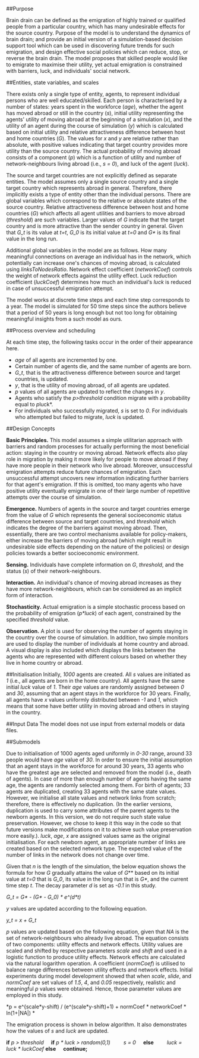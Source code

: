 ##Purpose

Brain drain can be defined as the emigration of highly trained or qualified people from a particular country, which has many undesirable effects for the source country. Purpose of the model is to understand the dynamics of brain drain; and provide an initial version of a simulation-based decision support tool which can be used in discovering future trends for such emigration, and design effective social policies which can reduce, stop, or reverse the brain drain. The model proposes that skilled people would like to emigrate to maximise their utility, yet actual emigration is constrained with barriers, luck, and individuals' social network.

##Entities, state variables, and scales

There exists only a single type of entity, agents, to represent individual persons who are well educated/skilled. Each person is characterised by a number of states: years spent in the workforce (*age*), whether the agent has moved abroad or still in the country (*s*), initial utility representing the agents' utility of moving abroad at the beginning of a simulation (*x*), and the utility of an agent during the course of simulation (*y*) which is calculated based on initial utility and relative attractiveness difference between host and home countries (*G*). The values for *x* and *y* are relative rather than absolute, with positive values indicating that target country provides more utility than the source country. The actual probability of moving abroad consists of a component (*p*) which is a function of utility and number of network-neighbours living abroad (i.e., *s = 0*), and luck of the agent (*luck*).

The source and target countries are not explicitly defined as separate entities. The model assumes only a single source country and a single target country which represents abroad in general. Therefore, there implicitly exists a type of entity other than the individual persons. There are global variables which correspond to the relative or absolute states of the source country. Relative attractiveness difference between host and home countries (*G*) which affects all agent utilities and barriers to move abroad (*threshold*) are such variables. Larger values of *G* indicate that the target country and is more attractive than the sender country in general. Given that *G_t* is its value at *t=t*, *G_0* is its initial value at *t=0* and *G\** is its final value in the long run.

Additional global variables in the model are as follows. How many meaningful connections on average an individual has in the network, which potentially can increase one's chances of moving abroad, is calculated using *linksToNodesRatio*. Network effect coefficient (*networkCoef*) controls the weight of network effects against the utility effect. Luck reduction coefficient (*luckCoef*) determines how much an individual's *luck* is reduced in case of unsuccessful emigration attempt.

The model works at discrete time steps and each time step corresponds to a year. The model is simulated for 50 time steps since the authors believe that a period of 50 years is long enough but not too long for obtaining meaningful insights from a such model as ours.

##Process overview and scheduling

At each time step, the following tasks occur in the order of their appearance here. 

* *age* of all agents are incremented by one.
*  Certain number of agents die, and the same number of agents are born.
*  *G_t*, that is the attractiveness difference between source and target countries, is updated.
*  *y*, that is the utility of moving abroad, of all agents are updated. 
*  *p* values of all agents are updated to reflect the changes in *y*.
*  Agents who satisfy the *p>threshold* condition migrate with a probability equal to *p*luck*. 
*  For individuals who successfully migrated, *s* is set to *0*. For individuals who attempted but failed to migrate, *luck* is updated.

	

##Design Concepts

**Basic Principles.** This model assumes a simple utilitarian approach with barriers and random processes for actually performing the most beneficial action: staying in the country or moving abroad. Network effects also play role in migration by making it more likely for people to move abroad if they have more people in their network who live abroad. Moreover, unsuccessful emigration attempts reduce future chances of emigration. Each unsuccessful attempt uncovers new information indicating further barriers for that agent's emigration. If this is omitted, too many agents who have positive utility eventually emigrate in one of their large number of repetitive attempts over the course of simulation. 

**Emergence.** Numbers of agents in the source and target countries emerge from the value of *G* which represents the general socioeconomic status difference between source and target countries, and *threshold* which indicates the degree of the barriers against moving abroad. Then, essentially, there are two control mechanisms available for policy-makers, either increase the barriers of moving abroad (which might result in undesirable side effects depending on the nature of the policies) or design policies towards a better socioeconomic environment.

**Sensing.** Individuals have complete information on *G*, *threshold*, and the status (*s*) of their network-neighbours.

**Interaction.** An individual's chance of moving abroad increases as they have more network-neighbours, which can be considered as an implicit form of interaction.

**Stochasticity.** Actual emigration is a simple stochastic process based on the probability of emigration (*p\*luck*) of each agent, constrained by the specified *threshold* value.

**Observation.** A plot is used for observing the number of agents staying in the country over the course of simulation. In addition, two simple monitors are used to display the number of individuals at home country and abroad. A visual display is also included which displays the links between the agents who are represented with different colours based on whether they live in home country or abroad.

##Initialisation
Initially, *1000* agents are created. All *s* values are initiated as *1* (i.e., all agents are born in the home country). All agents have the same initial *luck* value of *1*. Their *age* values are randomly assigned between *0* and *30*, assuming that an agent stays in the workforce for 30 years. Finally, all agents have *x* values uniformly distributed between *-1* and *1*, which means that some have better utility in moving abroad and others in staying in the country.

##Input Data
The model does not use input from external models or data files.

##Submodels

Due to initialisation of 1000 agents aged uniformly in *0-30* range, around 33 people would have *age* value of *30*. In order to ensure the initial assumption that an agent stays in the workforce for around 30 years, 33 agents who have the greatest age are selected and removed from the model (i.e., death of agents). In case of more than enough number of agents having the same age, the agents are randomly selected among them. For birth of agents; 33 agents are duplicated, creating 33 agents with the same state values. However, we initialise all state values and network links from scratch; therefore, there is effectively no duplication. (In the earlier versions, duplication is used to carry some attributes of the parent agents to the newborn agents. In this version, we do not require such state value preservation. However, we chose to keep it this way in the code so that future versions make modifications on it to achieve such value preservation more easily.). *luck*, *age*,  *x* are assigned values same as the original initialisation. For each newborn agent, an appropriate number of links are created based on the selected network type. The expected value of the number of links in the network does not change over time. 

Given that *n* is the length of the simulation, the below equation shows the formula for how *G* gradually attains the value of *G*** based on its initial value at *t=0* that is *G_0*, its value in the long run that is *G\**, and the current time step *t*. The decay parameter *d* is set as *-0.1* in this study.

*G_t = G\*  - (G\* - G_0) \* e^(d\*t)*

*y* values are updated according to the following equation.

*y_t = x + G_t*


*p* values are updated based on the following equation, given that *NA* is the set of network-neighbours who already live abroad. The equation consists of two components: utility effects and network effects. Utility values are scaled and shifted by respective parameters *scale* and *shift* and used in a logistic function to produce utility effects. Network effects are calculated via the natural logarithm operation. A coefficient (*normCoef*) is utilised to balance range differences between utility effects and network effects. Initial experiments during model development showed that when *scale*, *slide*, and *normCoef* are set values of *1.5*, *4*, and *0.05* respectively, realistic and meaningful *p* values were obtained. Hence, those parameter values are employed in this study. 

*p = e^{scale\*y-shift) / (e^(scale\*y-shift)+1) + normCoef \* networkCoef \* ln(1+|NA|)
*



The emigration process is shown in below algorithm. It also demonstrates how the values of *s* and *luck* are updated.

**if** *p > threshold*
&nbsp;&nbsp;&nbsp;&nbsp;**if** *p \* luck > random(0,1)*
&nbsp;&nbsp;&nbsp;&nbsp;&nbsp;&nbsp;&nbsp;&nbsp;*s = 0*
&nbsp;&nbsp;&nbsp;&nbsp;**else**
&nbsp;&nbsp;&nbsp;&nbsp;&nbsp;&nbsp;&nbsp;&nbsp;*luck = luck \* luckCoef*
**else**
&nbsp;&nbsp;&nbsp;&nbsp;**continue;**
